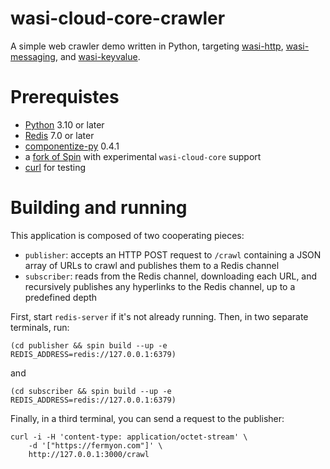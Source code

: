 # wasi-cloud-core-crawler

A simple web crawler demo written in Python, targeting
[wasi-http](https://github.com/WebAssembly/wasi-http),
[wasi-messaging](https://github.com/WebAssembly/wasi-messaging), and
[wasi-keyvalue](https://github.com/WebAssembly/wasi-keyvalue).

# Prerequistes

- [Python](https://www.python.org/) 3.10 or later
- [Redis](https://redis.io/) 7.0 or later
- [componentize-py](https://pypi.org/project/componentize-py/) 0.4.1
- a [fork of Spin](https://github.com/dicej/spin/tree/wasi-keyvalue) with experimental `wasi-cloud-core` support
- [curl](https://curl.se/) for testing

# Building and running

This application is composed of two cooperating pieces:

- `publisher`: accepts an HTTP POST request to `/crawl` containing a JSON array of URLs to crawl and publishes them to a Redis channel
- `subscriber`: reads from the Redis channel, downloading each URL, and recursively publishes any hyperlinks to the Redis channel, up to a predefined depth

First, start `redis-server` if it's not already running.  Then, in two separate terminals, run:

```shell
(cd publisher && spin build --up -e REDIS_ADDRESS=redis://127.0.0.1:6379)
```
and

```shell
(cd subscriber && spin build --up -e REDIS_ADDRESS=redis://127.0.0.1:6379)
```

Finally, in a third terminal, you can send a request to the publisher:

```shell
curl -i -H 'content-type: application/octet-stream' \
    -d '["https://fermyon.com"]' \
    http://127.0.0.1:3000/crawl
```
